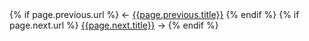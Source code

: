 <div class="PageNavigation">
  {% if page.previous.url %}
    ← 
    <a class="prev" href="{{page.previous.url}}">{{page.previous.title}}</a>
  {% endif %}
  {% if page.next.url %}
    <a class="next" href="{{page.next.url}}">{{page.next.title}}</a>
    →
  {% endif %}
</div>
